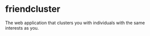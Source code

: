 # friendcluster
The web application that clusters you with individuals with the same interests as you.

